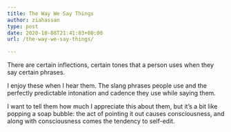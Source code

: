 ```yaml
---
title: The Way We Say Things
author: ziahassan
type: post
date: 2020-10-08T21:41:03+00:00
url: /the-way-we-say-things/

---
```

There are certain inflections, certain tones that a person uses when they say certain phrases.

I enjoy these when I hear them. The slang phrases people use and the perfectly predictable intonation and cadence they use while saying them.

I want to tell them how much I appreciate this about them, but it’s a bit like popping a soap bubble: the act of pointing it out causes consciousness, and along with consciousness comes the tendency to self-edit.
